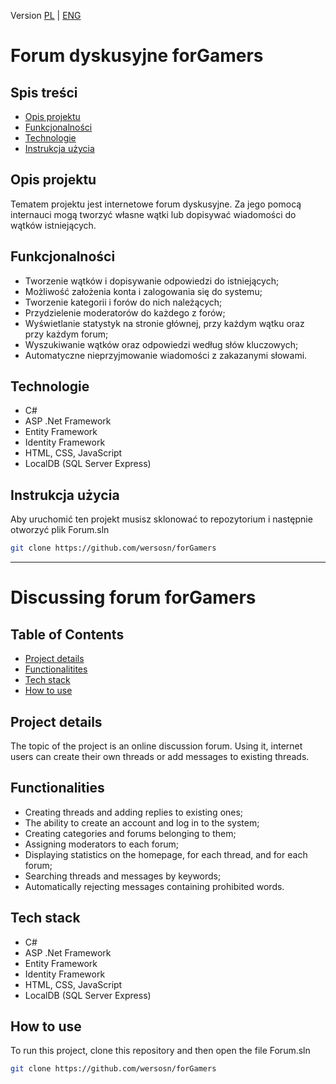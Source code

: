 Version [PL](#forum-dyskusyjne-forGamers) | [ENG](#discussing-forum-forGamers)
# Forum dyskusyjne forGamers
## Spis treści
- [Opis projektu](#opis-projektu)
- [Funkcjonalności](#funkcjonalności)
- [Technologie](#technologie)
- [Instrukcja użycia](instrukcja-użycia)

## Opis projektu
Tematem projektu jest internetowe forum dyskusyjne. Za jego pomocą internauci mogą tworzyć własne wątki lub dopisywać wiadomości do wątków istniejących.

## Funkcjonalności
- Tworzenie wątków i dopisywanie odpowiedzi do istniejących;
- Możliwość założenia konta i zalogowania się do systemu;
- Tworzenie kategorii i forów do nich należących;
- Przydzielenie moderatorów do każdego z forów;
- Wyświetlanie statystyk na stronie głównej, przy każdym wątku oraz przy każdym forum;
- Wyszukiwanie wątków oraz odpowiedzi według słów kluczowych;
- Automatyczne nieprzyjmowanie wiadomości z zakazanymi słowami.
  
## Technologie
- C#
- ASP .Net Framework
- Entity Framework
- Identity Framework
- HTML, CSS, JavaScript
- LocalDB (SQL Server Express)

## Instrukcja użycia
Aby uruchomić ten projekt musisz sklonować to repozytorium i następnie otworzyć plik Forum.sln
```bash
git clone https://github.com/wersosn/forGamers
```
---
# Discussing forum forGamers
## Table of Contents
- [Project details](#project-details)
- [Functionalitites](#functionalities)
- [Tech stack](#tech-stack)
- [How to use](#how-to-use)

## Project details
The topic of the project is an online discussion forum. Using it, internet users can create their own threads or add messages to existing threads.

## Functionalities
- Creating threads and adding replies to existing ones;
- The ability to create an account and log in to the system;
- Creating categories and forums belonging to them;
- Assigning moderators to each forum;
- Displaying statistics on the homepage, for each thread, and for each forum;
- Searching threads and messages by keywords;
- Automatically rejecting messages containing prohibited words.
  
## Tech stack
- C#
- ASP .Net Framework
- Entity Framework
- Identity Framework
- HTML, CSS, JavaScript
- LocalDB (SQL Server Express)

## How to use
To run this project, clone this repository and then open the file Forum.sln
```bash
git clone https://github.com/wersosn/forGamers
```
